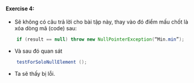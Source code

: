 #### Exercise 4:
-    Sẽ không có câu trả lời cho bài tập này, thay vào đó điểm mấu chốt là xóa dòng mã (code) sau:
```java
    if (result == null) throw new NullPointerException(“Min.min”);
```
- Và sau đó quan sát 
```java
    testForSoloNullElement ();
```
- Ta sẽ thấy bị lỗi.
